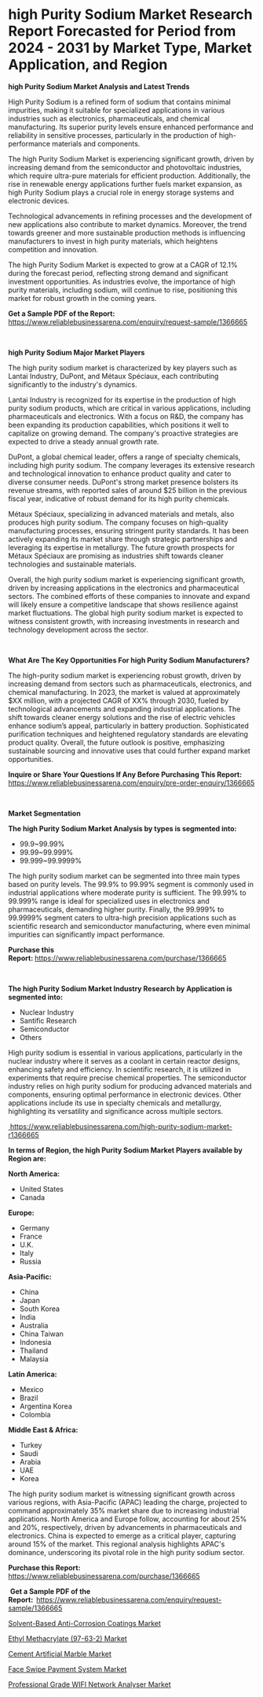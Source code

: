 <p><h1>high Purity Sodium Market Research Report Forecasted for Period from 2024 -  2031 by Market Type, Market Application, and Region</h1></p><p><strong>high Purity Sodium Market Analysis and Latest Trends</strong></p>
<p><p>High Purity Sodium is a refined form of sodium that contains minimal impurities, making it suitable for specialized applications in various industries such as electronics, pharmaceuticals, and chemical manufacturing. Its superior purity levels ensure enhanced performance and reliability in sensitive processes, particularly in the production of high-performance materials and components.</p><p>The high Purity Sodium Market is experiencing significant growth, driven by increasing demand from the semiconductor and photovoltaic industries, which require ultra-pure materials for efficient production. Additionally, the rise in renewable energy applications further fuels market expansion, as high Purity Sodium plays a crucial role in energy storage systems and electronic devices. </p><p>Technological advancements in refining processes and the development of new applications also contribute to market dynamics. Moreover, the trend towards greener and more sustainable production methods is influencing manufacturers to invest in high purity materials, which heightens competition and innovation. </p><p>The high Purity Sodium Market is expected to grow at a CAGR of 12.1% during the forecast period, reflecting strong demand and significant investment opportunities. As industries evolve, the importance of high purity materials, including sodium, will continue to rise, positioning this market for robust growth in the coming years.</p></p>
<p><strong>Get a Sample PDF of the Report:&nbsp;</strong> <a href="https://www.reliablebusinessarena.com/enquiry/request-sample/1366665?utm_campaign=1455&utm_medium=2&utm_source=Github&utm_content=ia&utm_term=11102024&utm_id=high-purity-sodium">https://www.reliablebusinessarena.com/enquiry/request-sample/1366665</a></p>
<p>&nbsp;</p>
<p><strong>high Purity Sodium Major Market Players</strong></p>
<p><p>The high purity sodium market is characterized by key players such as Lantai Industry, DuPont, and Métaux Spéciaux, each contributing significantly to the industry's dynamics. </p><p>Lantai Industry is recognized for its expertise in the production of high purity sodium products, which are critical in various applications, including pharmaceuticals and electronics. With a focus on R&D, the company has been expanding its production capabilities, which positions it well to capitalize on growing demand. The company's proactive strategies are expected to drive a steady annual growth rate.</p><p>DuPont, a global chemical leader, offers a range of specialty chemicals, including high purity sodium. The company leverages its extensive research and technological innovation to enhance product quality and cater to diverse consumer needs. DuPont's strong market presence bolsters its revenue streams, with reported sales of around $25 billion in the previous fiscal year, indicative of robust demand for its high purity chemicals.</p><p>Métaux Spéciaux, specializing in advanced materials and metals, also produces high purity sodium. The company focuses on high-quality manufacturing processes, ensuring stringent purity standards. It has been actively expanding its market share through strategic partnerships and leveraging its expertise in metallurgy. The future growth prospects for Métaux Spéciaux are promising as industries shift towards cleaner technologies and sustainable materials.</p><p>Overall, the high purity sodium market is experiencing significant growth, driven by increasing applications in the electronics and pharmaceutical sectors. The combined efforts of these companies to innovate and expand will likely ensure a competitive landscape that shows resilience against market fluctuations. The global high purity sodium market is expected to witness consistent growth, with increasing investments in research and technology development across the sector.</p></p>
<p>&nbsp;</p>
<p><strong>What Are The Key Opportunities For high Purity Sodium Manufacturers?</strong></p>
<p><p>The high-purity sodium market is experiencing robust growth, driven by increasing demand from sectors such as pharmaceuticals, electronics, and chemical manufacturing. In 2023, the market is valued at approximately $XX million, with a projected CAGR of XX% through 2030, fueled by technological advancements and expanding industrial applications. The shift towards cleaner energy solutions and the rise of electric vehicles enhance sodium’s appeal, particularly in battery production. Sophisticated purification techniques and heightened regulatory standards are elevating product quality. Overall, the future outlook is positive, emphasizing sustainable sourcing and innovative uses that could further expand market opportunities.</p></p>
<p><strong>Inquire or Share Your Questions If Any Before Purchasing This Report:</strong> <a href="https://www.reliablebusinessarena.com/enquiry/pre-order-enquiry/1366665?utm_campaign=1455&utm_medium=2&utm_source=Github&utm_content=ia&utm_term=11102024&utm_id=high-purity-sodium">https://www.reliablebusinessarena.com/enquiry/pre-order-enquiry/1366665</a></p>
<p>&nbsp;</p>
<p><strong>Market Segmentation</strong></p>
<p><strong>The high Purity Sodium Market Analysis by types is segmented into:</strong></p>
<p><ul><li>99.9~99.99%</li><li>99.99~99.999%</li><li>99.999~99.9999%</li></ul></p>
<p><p>The high purity sodium market can be segmented into three main types based on purity levels. The 99.9% to 99.99% segment is commonly used in industrial applications where moderate purity is sufficient. The 99.99% to 99.999% range is ideal for specialized uses in electronics and pharmaceuticals, demanding higher purity. Finally, the 99.999% to 99.9999% segment caters to ultra-high precision applications such as scientific research and semiconductor manufacturing, where even minimal impurities can significantly impact performance.</p></p>
<p><strong>Purchase this Report:&nbsp;</strong><a href="https://www.reliablebusinessarena.com/purchase/1366665?utm_campaign=1455&utm_medium=2&utm_source=Github&utm_content=ia&utm_term=11102024&utm_id=high-purity-sodium">https://www.reliablebusinessarena.com/purchase/1366665</a></p>
<p>&nbsp;</p>
<p><strong>The high Purity Sodium Market Industry Research by Application is segmented into:</strong></p>
<p><ul><li>Nuclear Industry</li><li>Santific Research</li><li>Semiconductor</li><li>Others</li></ul></p>
<p><p>High purity sodium is essential in various applications, particularly in the nuclear industry where it serves as a coolant in certain reactor designs, enhancing safety and efficiency. In scientific research, it is utilized in experiments that require precise chemical properties. The semiconductor industry relies on high purity sodium for producing advanced materials and components, ensuring optimal performance in electronic devices. Other applications include its use in specialty chemicals and metallurgy, highlighting its versatility and significance across multiple sectors.</p></p>
<p><a href="https://www.reliablebusinessarena.com/high-purity-sodium-market-r1366665?utm_campaign=1455&utm_medium=2&utm_source=Github&utm_content=ia&utm_term=11102024&utm_id=high-purity-sodium">&nbsp;https://www.reliablebusinessarena.com/high-purity-sodium-market-r1366665</a></p>
<p><strong>In terms of Region, the high Purity Sodium Market Players available by Region are:</strong></p>
<p>
    <p> <strong> North America: </strong>
        <ul>
            <li>United States</li>
            <li>Canada</li>
        </ul>
        </p> 
    <p> <strong> Europe: </strong>
        <ul>
            <li>Germany</li>
            <li>France</li>
            <li>U.K.</li>
            <li>Italy</li>
            <li>Russia</li>
        </ul>
        </p> 
    <p> <strong> Asia-Pacific: </strong>
        <ul>
            <li>China</li>
            <li>Japan</li>
            <li>South Korea</li>
            <li>India</li>
            <li>Australia</li>
            <li>China Taiwan</li>
            <li>Indonesia</li>
            <li>Thailand</li>
            <li>Malaysia</li>
        </ul>
        </p> 
    <p> <strong> Latin America: </strong>
        <ul>
            <li>Mexico</li>
            <li>Brazil</li>
            <li>Argentina Korea</li>
            <li>Colombia</li>
        </ul>
        </p> 
    <p> <strong> Middle East & Africa: </strong>
        <ul>
            <li>Turkey</li>
            <li>Saudi</li>
            <li>Arabia</li>
            <li>UAE</li>
            <li>Korea</li>
        </ul>
    </p>
    </p>
<p><p>The high purity sodium market is witnessing significant growth across various regions, with Asia-Pacific (APAC) leading the charge, projected to command approximately 35% market share due to increasing industrial applications. North America and Europe follow, accounting for about 25% and 20%, respectively, driven by advancements in pharmaceuticals and electronics. China is expected to emerge as a critical player, capturing around 15% of the market. This regional analysis highlights APAC's dominance, underscoring its pivotal role in the high purity sodium sector.</p></p>
<p><strong>Purchase this Report: </strong><a href="https://www.reliablebusinessarena.com/purchase/1366665?utm_campaign=1455&utm_medium=2&utm_source=Github&utm_content=ia&utm_term=11102024&utm_id=high-purity-sodium">https://www.reliablebusinessarena.com/purchase/1366665</a></p>
<p>&nbsp;<strong>Get a Sample PDF of the Report:&nbsp;&nbsp;</strong><a href="https://www.reliablebusinessarena.com/enquiry/request-sample/1366665?utm_campaign=1455&utm_medium=2&utm_source=Github&utm_content=ia&utm_term=11102024&utm_id=high-purity-sodium">https://www.reliablebusinessarena.com/enquiry/request-sample/1366665</a></p>
<p><strong></strong></p>
<p><p><a href="https://www.linkedin.com/pulse/solvent-based-anti-corrosion-coatings-value-chain-analysis-ihxkf?utm_campaign=1455&utm_medium=2&utm_source=Github&utm_content=ia&utm_term=11102024&utm_id=high-purity-sodium">Solvent-Based Anti-Corrosion Coatings Market</a></p><p><a href="https://www.linkedin.com/pulse/ethyl-methacrylate-97-63-2-market-share-size-trends-industry-zemdf?utm_campaign=1455&utm_medium=2&utm_source=Github&utm_content=ia&utm_term=11102024&utm_id=high-purity-sodium">Ethyl Methacrylate (97-63-2) Market</a></p><p><a href="https://www.linkedin.com/pulse/exploring-cement-artificial-marble-market-dynamics-revenue-ml5le?utm_campaign=1455&utm_medium=2&utm_source=Github&utm_content=ia&utm_term=11102024&utm_id=high-purity-sodium">Cement Artificial Marble Market</a></p><p><a href="https://issuu.com/reportprime-2/docs/face-swipe-payment-system-market-si_f40cf693be08f5?utm_campaign=1455&utm_medium=2&utm_source=Github&utm_content=ia&utm_term=11102024&utm_id=high-purity-sodium">Face Swipe Payment System Market</a></p><p><a href="https://issuu.com/reportprime-2/docs/professional-grade-wifi-network-ana_92bbb36e22fb2a?utm_campaign=1455&utm_medium=2&utm_source=Github&utm_content=ia&utm_term=11102024&utm_id=high-purity-sodium">Professional Grade WIFI Network Analyser Market</a></p></p>